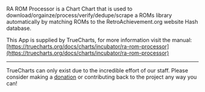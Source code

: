 RA ROM Processor is a Chart Chart that is used to download/orgainze/process/verify/dedupe/scrape a ROMs library automatically by matching ROMs to the RetroAchievement.org website Hash database.

This App is supplied by TrueCharts, for more information visit the manual: [https://truecharts.org/docs/charts/incubator/ra-rom-processor](https://truecharts.org/docs/charts/incubator/ra-rom-processor)

---

TrueCharts can only exist due to the incredible effort of our staff.
Please consider making a [donation](https://truecharts.org/docs/about/sponsor) or contributing back to the project any way you can!
